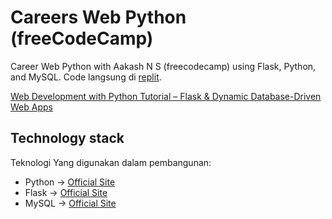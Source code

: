 # Careers Web Python (freeCodeCamp)
Career Web Python with Aakash N S (freecodecamp) using Flask, Python, and MySQL. Code langsung di [replit](https://replit.com/).

[Web Development with Python Tutorial – Flask & Dynamic Database-Driven Web Apps](https://youtu.be/yBDHkveJUf4)

## Technology stack

Teknologi Yang digunakan dalam pembangunan:

- Python -> [Official Site](https://www.python.org/)
- Flask -> [Official Site](https://flask.palletsprojects.com/en/3.0.x/)
- MySQL -> [Official Site](https://www.mysql.com/)
